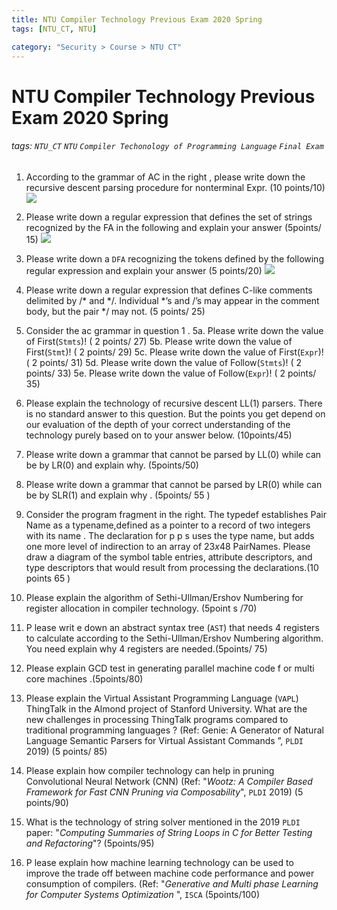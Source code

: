 ```yaml
---
title: NTU Compiler Technology Previous Exam 2020 Spring
tags: [NTU_CT, NTU]

category: "Security > Course > NTU CT"
---
```


# NTU Compiler Technology Previous Exam 2020 Spring
###### tags: `NTU_CT` `NTU` `Compiler Techonology of Programming Language` `Final Exam`

1. According to the grammar of AC in the right , please write down the recursive descent parsing procedure for nonterminal Expr. (10 points/10)
![](https://imgur.com/fIUehwA.png)

2. Please write down a regular expression that defines the set of strings recognized by the FA in the following and explain your answer (5points/ 15)
![](https://imgur.com/oWs2kC0.png)

3. Please write down a `DFA` recognizing the tokens defined by the following regular expression and explain your answer (5 points/20)
![](https://imgur.com/SDEdOWl.png)

4. Please write down a regular expression that defines C-like comments delimited by /* and */. Individual *’s and /’s may appear in the comment body, but the pair */ may not. (5 points/ 25)

5. Consider the ac grammar in question 1 . 
5a. Please write down the value of First(`Stmts`)! ( 2 points/ 27)
5b. Please write down the value of First(`Stmt`)! ( 2 points/ 29)
5c. Please write down the value of First(`Expr`)! ( 2 points/ 31)
5d. Please write down the value of Follow(`Stmts`)! ( 2 points/ 33)
5e. Please write down the value of Follow(`Expr`)! ( 2 points/ 35)

6. Please explain the technology of recursive descent LL(1) parsers. There is no standard answer to this question. But the points you get depend on our evaluation of the depth of your correct understanding of the technology purely based on to your answer below. (10points/45)

7. Please write down a grammar that cannot be parsed by LL(0) while can be by LR(0) and explain why. (5points/50)

8. Please write down a grammar that cannot be parsed by LR(0) while can be by SLR(1) and explain why . (5points/ 55 )

9. Consider the program fragment in the right. The typedef establishes Pair Name as a typename,defined as a pointer to a record of two integers with its name . The declaration for p p s uses the type name, but adds one more level of indirection to an array of $23x48$ PairNames. Please draw a diagram of the symbol table entries, attribute descriptors, and type descriptors that would result from processing the declarations.(10 points 65 )

10. Please explain the algorithm of Sethi-Ullman/Ershov Numbering for register allocation in compiler technology. (5point s /70)

11. P lease writ e down an abstract syntax tree (`AST`) that needs 4 registers to calculate according to the Sethi-Ullman/Ershov Numbering algorithm. You need explain why 4 registers are needed.(5points/ 75)

12. Please explain GCD test in generating parallel machine code f or multi core machines .(5points/80)

13. Please explain the Virtual Assistant Programming Language (`VAPL`) ThingTalk in the Almond project of Stanford University. What are the new challenges in processing ThingTalk programs compared to traditional programming languages ? (Ref: Genie: A Generator of Natural Language Semantic Parsers for Virtual Assistant Commands ”, `PLDI` 2019) (5 points/ 85)

14. Please explain how compiler technology can help in pruning Convolutional Neural Network (CNN) (Ref: "*Wootz: A Compiler Based Framework for Fast CNN Pruning via Composability*", `PLDI` 2019) (5 points/90)

15. What is the technology of string solver mentioned in the 2019 `PLDI` paper: "*Computing Summaries of String Loops in C for Better Testing and Refactoring*"? (5points/95)

16. P lease explain how machine learning technology can be used to improve the trade off between machine code performance and power consumption of compilers. (Ref: "*Generative and Multi phase Learning for Computer Systems Optimization* ", `ISCA` (5points/100)